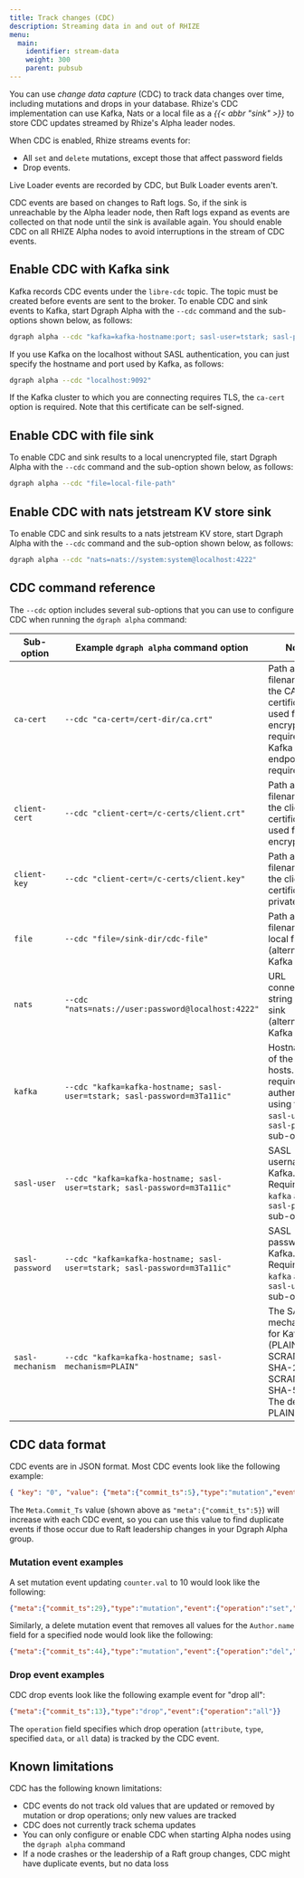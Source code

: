 ```yaml
---
title: Track changes (CDC)
description: Streaming data in and out of RHIZE
menu:
  main:
    identifier: stream-data
    weight: 300
    parent: pubsub
---
```



You can use _change data capture_ (CDC) to track data changes over time, including
mutations and drops in your database.
Rhize's CDC implementation can use
Kafka, Nats or a local file as a *{{< abbr "sink" >}}* to store CDC updates streamed by Rhize's Alpha
leader nodes.

When CDC is enabled, Rhize streams events for:
- All `set` and `delete` mutations, except those that affect password fields
- Drop events.

Live Loader events are recorded by CDC, but Bulk Loader events aren't.

CDC events are based on changes to Raft logs. So, if the sink is unreachable
by the Alpha leader node, then Raft logs expand as events are collected on
that node until the sink is available again. You should enable CDC on all RHIZE
Alpha nodes to avoid interruptions in the stream of CDC events.

## Enable CDC with Kafka sink

Kafka records CDC events under the `libre-cdc` topic. The topic must be created before events
are sent to the broker. To enable CDC and sink events to Kafka, start Dgraph Alpha with the `--cdc`
command and the sub-options shown below, as follows:

```bash
dgraph alpha --cdc "kafka=kafka-hostname:port; sasl-user=tstark; sasl-password=m3Ta11ic"
```

If you use Kafka on the localhost without SASL authentication, you can just
specify the hostname and port used by Kafka, as follows:

```bash
dgraph alpha --cdc "localhost:9092"
```

If the Kafka cluster to which you are connecting requires TLS, the `ca-cert` option is required.
Note that this certificate can be self-signed.

## Enable CDC with file sink

To enable CDC and sink results to a local unencrypted file, start Dgraph Alpha
with the `--cdc` command and the sub-option shown below, as follows:

```bash
dgraph alpha --cdc "file=local-file-path"
```

## Enable CDC with nats jetstream KV store sink

To enable CDC and sink results to a nats jetstream KV store, start Dgraph Alpha
with the `--cdc` command and the sub-option shown below, as follows:

```bash
dgraph alpha --cdc "nats=nats://system:system@localhost:4222"
```


## CDC command reference

The `--cdc` option includes several sub-options that you can use to configure
CDC when running the `dgraph alpha` command:

| Sub-option       | Example `dgraph alpha` command option                                    | Notes                                                                                                            |
|------------------|--------------------------------------------------------------------------|------------------------------------------------------------------------------------------------------------------|
| `ca-cert`        | `--cdc "ca-cert=/cert-dir/ca.crt"`                                       | Path and filename of the CA root certificate used for TLS encryption, required if Kafka endpoint requires TLS    |
| `client-cert`    | `--cdc "client-cert=/c-certs/client.crt"`                                | Path and filename of the client certificate used for TLS encryption                                              |
| `client-key`     | `--cdc "client-cert=/c-certs/client.key"`                                | Path and filename of the client certificate private key                                                          |
| `file`           | `--cdc "file=/sink-dir/cdc-file"`                                        | Path and filename of a local file sink (alternative to Kafka sink)                                               |
| `nats`           | `--cdc "nats=nats://user:password@localhost:4222"`                       | URL connection string to nats sink (alternative to Kafka sink)                                                   |
| `kafka`          | `--cdc "kafka=kafka-hostname; sasl-user=tstark; sasl-password=m3Ta11ic"` | Hostname(s) of the Kafka hosts. May require authentication using the `sasl-user` and `sasl-password` sub-options |
| `sasl-user`      | `--cdc "kafka=kafka-hostname; sasl-user=tstark; sasl-password=m3Ta11ic"` | SASL username for Kafka. Requires the `kafka` and `sasl-password` sub-options                                    |
| `sasl-password`  | `--cdc "kafka=kafka-hostname; sasl-user=tstark; sasl-password=m3Ta11ic"` | SASL password for Kafka. Requires the `kafka` and `sasl-username` sub-options                                    |
| `sasl-mechanism` | `--cdc "kafka=kafka-hostname; sasl-mechanism=PLAIN"`                     | The SASL mechanism for Kafka (PLAIN, SCRAM-SHA-256 or SCRAM-SHA-512). The default is PLAIN                       |

## CDC data format


CDC events are in JSON format. Most CDC events look like the following example:

```json
{ "key": "0", "value": {"meta":{"commit_ts":5},"type":"mutation","event":{"operation":"set","uid":2,"attr":"counter.val","value":1,"value_type":"int"}}}
```

The `Meta.Commit_Ts` value (shown above as `"meta":{"commit_ts":5}`) will increase
with each CDC event, so you can use this value to find duplicate events if those
occur due to Raft leadership changes in your Dgraph Alpha group.

### Mutation event examples

A set mutation event updating `counter.val` to 10 would look like the following:

```json
{"meta":{"commit_ts":29},"type":"mutation","event":{"operation":"set","uid":3,"attr":"counter.val","value":10,"value_type":"int"}}
```

Similarly, a delete mutation event that removes all values for the `Author.name`
field for a specified node would look like the following:

```json
{"meta":{"commit_ts":44},"type":"mutation","event":{"operation":"del","uid":7,"attr":"Author.name","value":"_STAR_ALL","value_type":"default"}}
```

### Drop event examples

CDC drop events look like the following example event for "drop all":

```json
{"meta":{"commit_ts":13},"type":"drop","event":{"operation":"all"}}
```

The `operation` field specifies which drop operation (`attribute`, `type`,
specified `data`, or `all` data) is tracked by the CDC event.

## Known limitations

CDC has the following known limitations:

* CDC events do not track old values that are updated or removed by mutation or
  drop operations; only new values are tracked
* CDC does not currently track schema updates
* You can only configure or enable CDC when starting Alpha nodes using the
  `dgraph alpha` command
* If a node crashes or the leadership of a Raft group changes, CDC might have
  duplicate events, but no data loss

